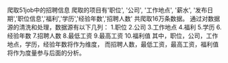 爬取51job中的招聘信息
爬取的项目有'职位', '公司', '工作地点', '薪水', '发布日期','职位信息','福利','学历','经验年数','招聘人数'
共爬取16万条数据。
通过对数据源的清洗和处理，数据源有以下几列：
1.职位
2.公司
3.工作地点
4.福利
5.学历
6.经验年数
7.招聘人数
8.最低工资
9.最高工资
10.福利值
其中，职位，公司，工作地点，学历，经验年数将作为维度，
而招聘人数，最低工资，最高工资，福利值将作为度量参与后面的分析。